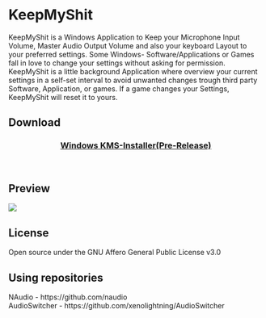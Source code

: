 # KeepMyShit
KeepMyShit is a Windows Application to Keep your Microphone Input Volume, Master Audio Output Volume and also your keyboard Layout to your preferred settings. Some Windows- Software/Applications or Games fall in love to change your settings without asking for permission.  KeepMyShit is a little background Application where overview your current settings in a self-set interval to avoid unwanted changes trough third party Software, Application, or games.  If a game changes your Settings, KeepMyShit will reset it to yours.

<h2>Download</h2>
<center>
  <h3>
    <a href="https://github.com/3VERv4/KeepMyShit/releases/download/1/KMS-Installer.zip">Windows KMS-Installer(Pre-Release)</a></h3>
  </center>
<br>
<h2>Preview</h2>
<img src="https://www.bilder-upload.eu/upload/d0e20a-1579645597.gif"/>
<br>
<h2>License</h2>
Open source under the GNU Affero General Public License v3.0
<br>
<h2>Using repositories</h2>
NAudio - https://github.com/naudio<br>
AudioSwitcher - https://github.com/xenolightning/AudioSwitcher
